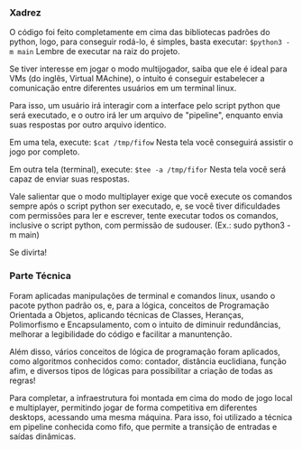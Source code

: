 ### Xadrez

O código foi feito completamente em cima das bibliotecas padrões do python, logo, para conseguir rodá-lo, é simples, basta executar: ```$python3 -m main```
Lembre de executar na raiz do projeto.

Se tiver interesse em jogar o modo multijogador, saiba que ele é ideal para VMs (do inglês, Virtual MAchine), o intuito é conseguir estabelecer a comunicação entre diferentes usuários em um terminal linux.

Para isso, um usuário irá interagir com a interface pelo script python que será executado, e o outro irá ler um arquivo de "pipeline", enquanto envia suas respostas por outro arquivo identico.

Em uma tela, execute: ```$cat /tmp/fifow```
Nesta tela você conseguirá assistir o jogo por completo.

Em outra tela (terminal), execute: ```$tee -a /tmp/fifor```
Nesta tela você será capaz de enviar suas respostas.

Vale salientar que o modo multiplayer exige que você execute os comandos sempre após o script python ser executado, e, se você tiver dificuldades com permissões para ler e escrever, tente executar todos os comandos, inclusive o script python, com permissão de sudouser. (Ex.: sudo python3 -m main)

Se divirta!


### Parte Técnica

Foram aplicadas manipulações de terminal e comandos linux, usando o pacote python padrão os, e, para a lógica, conceitos de Programação Orientada a Objetos, aplicando técnicas de Classes, Heranças, Polimorfismo e Encapsulamento, com o intuito de diminuir redundâncias, melhorar a legibilidade do código e facilitar a manuntenção.

Além disso, vários conceitos de lógica de programação foram aplicados, como algoritmos conhecidos como: contador, distância euclidiana, função afim, e diversos tipos de lógicas para possibilitar a criação de todas as regras!

Para completar, a infraestrutura foi montada em cima do modo de jogo local e multiplayer, permitindo jogar de forma competitiva em diferentes desktops, acessando uma mesma máquina. Para isso, foi utilizado a técnica em pipeline conhecida como fifo, que permite a transição de entradas e saídas dinâmicas.
                                                                                                          